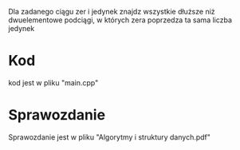 Dla zadanego ciągu zer i jedynek znajdz wszystkie dłuższe niż dwuelementowe 
podciągi, w których zera poprzedza ta sama liczba jedynek




# Kod
kod jest w pliku "main.cpp"


# Sprawozdanie
Sprawozdanie jest w pliku "Algorytmy i struktury danych.pdf"


